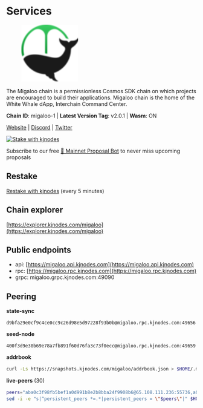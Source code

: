# Services

<figure><img src="https://raw.githubusercontent.com/kj89/cosmos-images/main/logos/migaloo.png" width="150" alt=""><figcaption></figcaption></figure>

The Migaloo chain is a permissionless Cosmos SDK chain on which  projects are encouraged to build their applications. Migaloo chain  is the home of the White Whale dApp, Interchain Command Center.

**Chain ID**: migaloo-1 | **Latest Version Tag**: v2.0.1 | **Wasm**: ON

[Website](https://whitewhale.money) | [Discord](https://discord.gg/AyvcgD4jy3) | [Twitter](https://twitter.com/WhiteWhaleDefi)

[![Stake with kjnodes](https://i.ibb.co/cr44Q8j/button-stake-with-kjnodes.png)](https://restake.app/migaloo/migaloovaloper1jxtgnfw3tatfh90ju9j76dfrt3yea0zw2vnr8v)

Subscribe to our free [🤖 Mainnet Proposal Bot](https://t.me/kjnodes_proposal_bot) to never miss upcoming proposals

## Restake

[Restake with kjnodes](https://restake.app/migaloo/migaloovaloper1jxtgnfw3tatfh90ju9j76dfrt3yea0zw2vnr8v) (every 5 minutes)
## Chain explorer
[https://explorer.kjnodes.com/migaloo](https://explorer.kjnodes.com/migaloo)

## Public endpoints

* api: [https://migaloo.api.kjnodes.com](https://migaloo.api.kjnodes.com)
* rpc: [https://migaloo.rpc.kjnodes.com](https://migaloo.rpc.kjnodes.com)
* grpc: migaloo.grpc.kjnodes.com:49090

## Peering

**state-sync**

```text
d9bfa29e0cf9c4ce0cc9c26d98e5d97228f93b0b@migaloo.rpc.kjnodes.com:49656
```

**seed-node**

```text
400f3d9e30b69e78a7fb891f60d76fa3c73f0ecc@migaloo.rpc.kjnodes.com:49659
```

**addrbook**
```bash
curl -Ls https://snapshots.kjnodes.com/migaloo/addrbook.json > $HOME/.migalood/config/addrbook.json
```

**live-peers** (30)
```bash
peers="aba0c3f98fb5bef1a0d991b8e2b8bba24f9908b6@65.108.111.236:55736,a0a450ead908bd65813322c1373802ef32c5736d@65.108.235.33:4000,e39876398a43c0f9b93b5a82d8e38fa57c0373b5@65.109.89.19:20756,6c42aacf3939d503bad695d86108d214680e04a8@144.76.175.189:20756,dfe5f91f824880e19d47475546d9874e0f2cea8c@5.79.74.229:8095,d9bfa29e0cf9c4ce0cc9c26d98e5d97228f93b0b@65.109.88.38:49656,e91f650bb3d5b66762093150718af358c6355cc5@15.235.10.35:36656,a46ad42b84690a2af0071f20337182b3bfba75fc@38.146.3.130:20756,70d1818f50d983bfebf4c8546b221687b76cd4b0@51.81.107.95:20756,175ca82ab5b282549d68d79ff2c3703d26bcacef@141.94.109.71:20757,554eb4a15e05af8317c3f98d6efd51d1ace1bc9c@146.59.85.223:20756,ccaccdf6bafcb57197d86a1420a289cd39fe0ae9@85.10.200.231:8095,0326c9ee117587b7ebe3b26b00820642a8cf48ff@65.108.238.102:20756,80be85c4980deccaa2fbd710029f0eb660dadf9a@51.81.16.186:26656,f7dede5bd05eb9615c8c6fa273e25bd4f10f56b8@65.108.109.240:3000,9cb7ba30c7eb7e9b516b90e09ca0f53250927440@146.59.52.135:8095,8a9e42026a687b2762cefbd74584ccbd6afa0be1@65.109.83.124:26656,7e2bf7bdcc3b40a1dae4c9befb1ef1cb47d03c6d@65.108.10.37:26656,0c38efdc028867765e68f02979958468384ad087@51.89.155.2:23656,6870906f86e474d88d077c7c55af36debe49da04@178.162.165.194:7095,fe04ff9a13d8f0b23463e832f75eb5c845bd375e@213.239.214.73:7095,dfb44159d26b62affd7112367e082b2397bbff15@65.108.136.206:26656,2fd235d3f0a1a84abd197dcfdaf04fdabc092db8@168.119.62.80:26656,3b3428d679faa1bd498b3554ca798de3a0d802c6@162.19.89.8:20756,347e6fa3c974e91aee92da5793486ba3f1bae67d@23.88.112.67:26656,4236750928a4dcb742e50e30e500ebc9ee39f240@35.223.246.103:26656,538b5c109a7b7d64ddb50b7d3de518321bc833c4@192.99.44.79:20756,78f0f5aa89b7ed92a5728dd3f67f646d8dda5213@198.244.228.162:55736,25cc124e251999047c971721765947b03544b9d6@45.152.13.148:26656,2f1650c361f2f92d0e456960b01579c3484fa683@116.202.143.93:26656"
sed -i -e "s|^persistent_peers *=.*|persistent_peers = \"$peers\"|" $HOME/.migalood/config/config.toml
```
